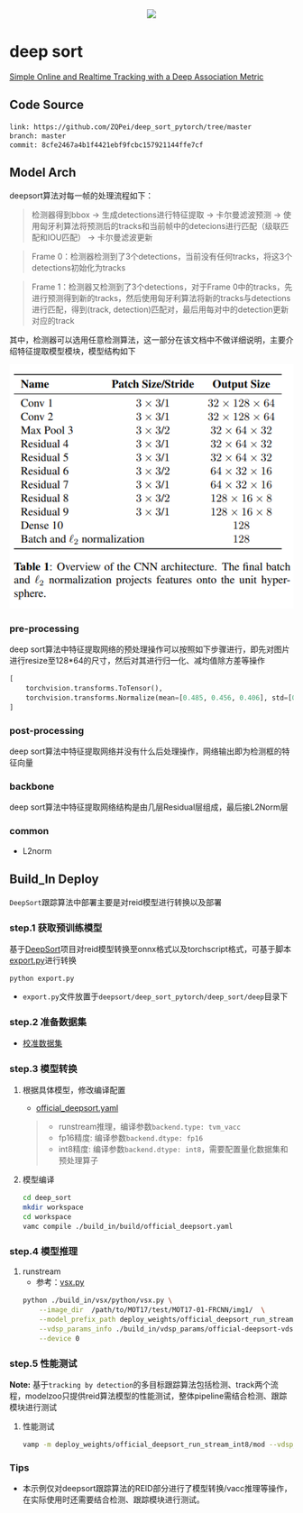 <div align=center><img src="../../../images/cv/mot/deepsort/demo.gif"></div>

# deep sort

[Simple Online and Realtime Tracking with a Deep Association Metric](https://arxiv.org/abs/1703.07402)

## Code Source
```
link: https://github.com/ZQPei/deep_sort_pytorch/tree/master
branch: master
commit: 8cfe2467a4b1f4421ebf9fcbc157921144ffe7cf
```

## Model Arch

deepsort算法对每一帧的处理流程如下：

> 检测器得到bbox → 生成detections进行特征提取 → 卡尔曼滤波预测 → 使用匈牙利算法将预测后的tracks和当前帧中的detecions进行匹配（级联匹配和IOU匹配） → 卡尔曼滤波更新

> Frame 0：检测器检测到了3个detections，当前没有任何tracks，将这3个detections初始化为tracks

> Frame 1：检测器又检测到了3个detections，对于Frame 0中的tracks，先进行预测得到新的tracks，然后使用匈牙利算法将新的tracks与detections进行匹配，得到(track, detection)匹配对，最后用每对中的detection更新对应的track

其中，检测器可以选用任意检测算法，这一部分在该文档中不做详细说明，主要介绍特征提取模型模块，模型结构如下

<div align=center><img src="../../../images/cv/mot/deepsort/model_info.png"></div>

### pre-processing

deep sort算法中特征提取网络的预处理操作可以按照如下步骤进行，即先对图片进行resize至128*64的尺寸，然后对其进行归一化、减均值除方差等操作

```python
[
    torchvision.transforms.ToTensor(),
    torchvision.transforms.Normalize(mean=[0.485, 0.456, 0.406], std=[0.229, 0.224, 0.225],),
]
```

### post-processing

deep sort算法中特征提取网络并没有什么后处理操作，网络输出即为检测框的特征向量

### backbone

deep sort算法中特征提取网络结构是由几层Residual层组成，最后接L2Norm层

### common

- L2norm

## Build_In Deploy

`DeepSort`跟踪算法中部署主要是对reid模型进行转换以及部署

### step.1 获取预训练模型
基于[DeepSort](https://github.com/ZQPei/deep_sort_pytorch/tree/master)项目对reid模型转换至onnx格式以及torchscript格式，可基于脚本[export.py](./source_code/export.py)进行转换

```
python export.py
```
- `export.py`文件放置于`deepsort/deep_sort_pytorch/deep_sort/deep`目录下

### step.2 准备数据集
- [校准数据集](https://motchallenge.net/)

### step.3 模型转换
1. 根据具体模型，修改编译配置
    - [official_deepsort.yaml](./build_in/build/official_deepsort.yaml)
    
    > - runstream推理，编译参数`backend.type: tvm_vacc`
    > - fp16精度: 编译参数`backend.dtype: fp16`
    > - int8精度: 编译参数`backend.dtype: int8`，需要配置量化数据集和预处理算子

2. 模型编译

    ```bash
    cd deep_sort
    mkdir workspace
    cd workspace
    vamc compile ./build_in/build/official_deepsort.yaml
    ```

### step.4 模型推理
1. runstream
    - 参考：[vsx.py](./build_in/vsx/python/vsx.py)
    ```bash
    python ./build_in/vsx/python/vsx.py \
        --image_dir  /path/to/MOT17/test/MOT17-01-FRCNN/img1/  \
        --model_prefix_path deploy_weights/official_deepsort_run_stream_int8/mod \
        --vdsp_params_info ./build_in/vdsp_params/official-deepsort-vdsp_params.json \
        --device 0
    ```

### step.5 性能测试
**Note:** 基于`tracking by detection`的多目标跟踪算法包括检测、track两个流程，modelzoo只提供reid算法模型的性能测试，整体pipeline需结合检测、跟踪模块进行测试

1. 性能测试
    ```bash
    vamp -m deploy_weights/official_deepsort_run_stream_int8/mod --vdsp_params ./build_in/vdsp_params/official-deepsort-vdsp_params.json -i 1 -b 1 -d 0 -p 1
    ```

### Tips
- 本示例仅对deepsort跟踪算法的REID部分进行了模型转换/vacc推理等操作，在实际使用时还需要结合检测、跟踪模块进行测试。

